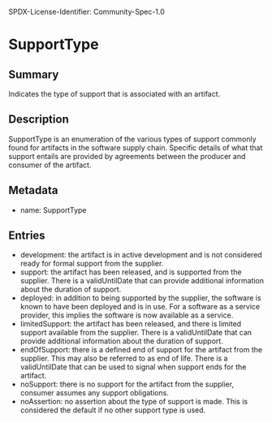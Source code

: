 SPDX-License-Identifier: Community-Spec-1.0

# SupportType

## Summary

Indicates the type of support that is associated with an artifact.

## Description

SupportType is an enumeration of the various types of support commonly found for artifacts in the software supply chain. Specific details of what that support entails are provided by agreements between the producer and consumer of the artifact.

## Metadata

- name: SupportType

## Entries

- development: the artifact is in active development and is not considered ready for formal support from the supplier.
- support: the artifact has been released, and is supported from the supplier.   There is a validUntilDate that can provide additional information about the duration of support.
- deployed: in addition to being supported by the supplier, the software is known to have been deployed and is in use.  For a software as a service provider, this implies the software is now available as a service.
- limitedSupport: the artifact has been released, and there is limited support available from the supplier. There is a validUntilDate that can provide additional information about the duration of support.
- endOfSupport: there is a defined end of support for the artifact from the supplier.  This may also be referred to as end of life. There is a validUntilDate that can be used to signal when support ends for the artifact.
- noSupport: there is no support for the artifact from the supplier, consumer assumes any support obligations.
- noAssertion: no assertion about the type of support is made.   This is considered the default if no other support type is used.
